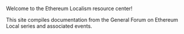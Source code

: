 Welcome to the Ethereum Localism resource center!

This site compiles documentation from the General Forum on Ethereum Local series and associated events.

